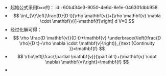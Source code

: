 - 起始公式采用b=v的：
  id:: 60b434e3-9050-4e6d-8e1e-046301dbb958
-
  $$ \int_{V}\left[\frac{D}{D t}[\rho \mathbf{v}]+[\rho \mathbf{v} \nabla \cdot \mathbf{v}]-\mathbf{f}\right] d V=0 $$
- 经过化解可得：
-
  $$ \rho \frac{D \mathbf{v}}{D t}+\mathbf{v} \underbrace{\left(\frac{D \rho}{D t}+\rho \nabla \cdot \mathbf{v}\right)}_{\text {Continuity }}=\mathbf{f} $$
-
  $$ \rho\left[\frac{\partial \mathbf{v}}{\partial t}+(\mathbf{v} \cdot \nabla) \mathbf{v}\right]=\mathbf{f} $$
-